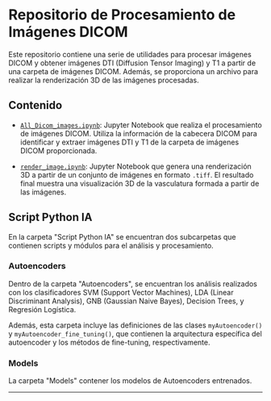 
# Repositorio de Procesamiento de Imágenes DICOM

Este repositorio contiene una serie de utilidades para procesar imágenes DICOM y obtener imágenes DTI (Diffusion Tensor Imaging) y T1 a partir de una carpeta de imágenes DICOM. Además, se proporciona un archivo para realizar la renderización 3D de las imágenes procesadas.

## Contenido

- [`All_Dicom_images.ipynb`](All_Dicom_images.ipynb): Jupyter Notebook que realiza el procesamiento de imágenes DICOM. Utiliza la información de la cabecera DICOM para identificar y extraer imágenes DTI y T1 de la carpeta de imágenes DICOM proporcionada.

- [`render_image.ipynb`](render_image.ipynb): Jupyter Notebook que genera una renderización 3D a partir de un conjunto de imágenes en formato `.tiff`. El resultado final muestra una visualización 3D de la vasculatura formada a partir de las imágenes.

## Script Python IA

En la carpeta "Script Python IA" se encuentran dos subcarpetas que contienen scripts y módulos para el análisis y procesamiento.

### Autoencoders

Dentro de la carpeta "Autoencoders", se encuentran los análisis realizados con los clasificadores SVM (Support Vector Machines), LDA (Linear Discriminant Analysis), GNB (Gaussian Naive Bayes), Decision Trees, y Regresión Logística.

Además, esta carpeta incluye las definiciones de las clases `myAutoencoder()` y `myAutoencoder_fine_tuning()`, que contienen la arquitectura específica del autoencoder y los métodos de fine-tuning, respectivamente.

### Models

La carpeta "Models" contener los modelos de Autoencoders entrenados.

---
